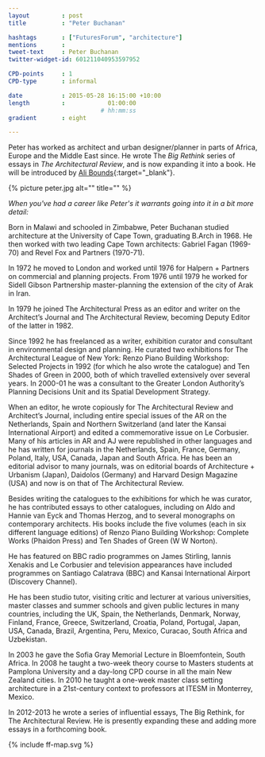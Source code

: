 ```yaml
---
layout         : post
title          : "Peter Buchanan"

hashtags       : ["FuturesForum", "architecture"]
mentions       :
tweet-text     : Peter Buchanan
twitter-widget-id: 601211040953597952

CPD-points     : 1
CPD-type       : informal

date           : 2015-05-28 16:15:00 +10:00
length         :            01:00:00
                          # hh:mm:ss
gradient       : eight

---
```

Peter has worked as architect and urban designer/planner in parts of Africa, Europe and the Middle East since. He wrote The *Big Rethink* series of essays in *The Architectural Review*, and is now expanding it into a book. He will be introduced by [Ali Bounds](http://twitter.com/BoundsAli){:target="_blank"}.

{% picture peter.jpg alt="" title="" %}

*When you've had a career like Peter's it warrants going into it in a bit more detail:*

Born in Malawi and schooled in Zimbabwe, Peter Buchanan studied architecture at the University of Cape Town, graduating B.Arch in 1968. He then worked with two leading Cape Town architects: Gabriel Fagan (1969-70) and Revel Fox and Partners (1970-71).

In 1972 he moved to London and worked until 1976 for Halpern + Partners on commercial and planning projects. From 1976 until 1979 he worked for Sidell Gibson Partnership master-planning the extension of the city of Arak in Iran.
 
In 1979 he joined The Architectural Press as an editor and writer on the Architect’s Journal and The Architectural Review, becoming Deputy Editor of the latter in 1982.

Since 1992 he has freelanced as a writer, exhibition curator and consultant in environmental design and planning. He curated two exhibitions for The Architectural League of New York: Renzo Piano Building Workshop: Selected Projects in 1992 (for which he also wrote the catalogue) and Ten Shades of Green in 2000, both of which travelled extensively over several years. In 2000-01 he was a consultant to the Greater London Authority’s Planning Decisions Unit and its Spatial Development Strategy.

When an editor, he wrote copiously for The Architectural Review and Architect’s Journal, including entire special issues of the AR on the Netherlands, Spain and Northern Switzerland (and later the Kansai International Airport) and edited a commemorative issue on Le Corbusier. Many of his articles in AR and AJ were republished in other languages and he has written for journals in the Netherlands, Spain, France, Germany, Poland, Italy, USA, Canada, Japan and South Africa. He has been an editorial advisor to many journals, was on editorial boards of Architecture + Urbanism (Japan), Daidolos (Germany) and Harvard Design Magazine (USA) and now is on that of The Architectural Review.

Besides writing the catalogues to the exhibitions for which he was curator, he has contributed essays to other catalogues, including on Aldo and Hannie van Eyck and Thomas Herzog, and to several monographs on contemporary architects. His books include the five volumes (each in six different language editions) of Renzo Piano Building Workshop: Complete Works (Phaidon Press) and Ten Shades of Green (W W Norton).

He has featured on BBC radio programmes on James Stirling, Iannis Xenakis and Le Corbusier and television appearances have included programmes on Santiago Calatrava (BBC) and Kansai International Airport (Discovery Channel).

He has been studio tutor, visiting critic and lecturer at various universities, master classes and summer schools and given public lectures in many countries, including the UK, Spain, the Netherlands, Denmark, Norway, Finland, France, Greece, Switzerland, Croatia, Poland, Portugal, Japan, USA, Canada, Brazil, Argentina, Peru, Mexico, Curacao, South Africa and Uzbekistan. 

In 2003 he gave the Sofia Gray Memorial Lecture in Bloemfontein, South Africa. In 2008 he taught a two-week theory course to Masters students at Pamplona University and a day-long CPD course in all the main New Zealand cities. In 2010 he taught a one-week master class setting architecture in a 21st-century context to professors at ITESM in Monterrey, Mexico.

In 2012-2013 he wrote a series of influential essays, The Big Rethink, for The Architectural Review. He is presently expanding these and adding more essays in a forthcoming book. 

<div class="the-map flensing-deck">{% include ff-map.svg %}</div>


